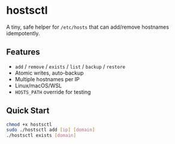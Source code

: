 # hostsctl

A tiny, safe helper for `/etc/hosts` that can add/remove hostnames idempotently.

## Features
- `add` / `remove` / `exists` / `list` / `backup` / `restore`
- Atomic writes, auto-backup
- Multiple hostnames per IP
- Linux/macOS/WSL
- `HOSTS_PATH` override for testing

## Quick Start
```bash
chmod +x hostsctl
sudo ./hostsctl add [ip] [domain]
./hostsctl exists [domain]
